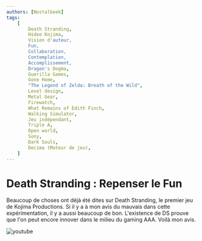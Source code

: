 ```yaml
---
authors: [NostalGeek]
tags:
    [
        Death Stranding,
        Hideo Kojima,
        Vision d'auteur,
        Fun,
        Collaboration,
        Contemplation,
        Accomplissement,
        Dragon's Dogma,
        Guerilla Games,
        Gone Home,
        "The Legend of Zelda: Breath of the Wild",
        Level design,
        Metal Gear,
        Firewatch,
        What Remains of Edith Finch,
        Walking Simulator,
        Jeu indépendant,
        Triple A,
        Open world,
        Sony,
        Dark Souls,
        Decima (Moteur de jeu),
    ]
---
```


# Death Stranding : Repenser le Fun

Beaucoup de choses ont déjà été dites sur Death Stranding, le premier jeu de Kojima Productions. Si il y a à mon avis du mauvais dans cette expérimentation, il y a aussi beaucoup de bon. L'existence de DS prouve que l'on peut encore innover dans le milieu du gaming AAA. Voilà mon avis.

![youtube](https://www.youtube.com/watch?v=FH8h1ZzBZB0)
